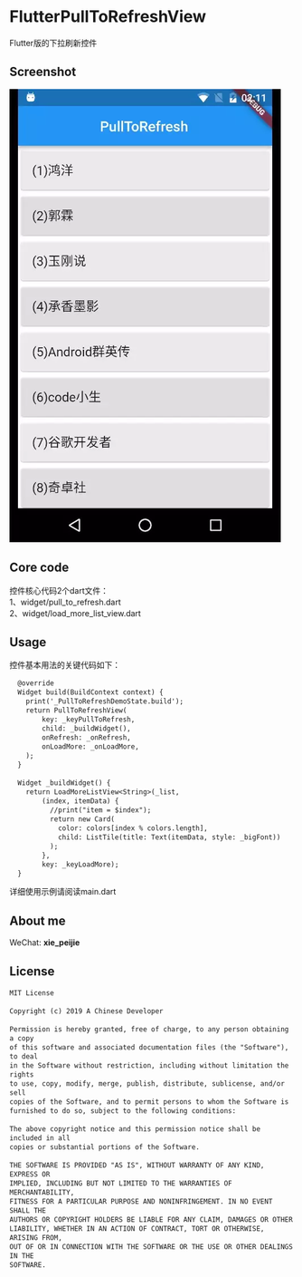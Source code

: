 # FlutterPullToRefreshView
Flutter版的下拉刷新控件

## Screenshot

![](screen/screenshot.webp)


## Core code

控件核心代码2个dart文件：  
1、widget/pull_to_refresh.dart  
2、widget/load_more_list_view.dart  


## Usage

控件基本用法的关键代码如下：

```
  @override
  Widget build(BuildContext context) {
    print('_PullToRefreshDemoState.build');
    return PullToRefreshView(
        key: _keyPullToRefresh,
        child: _buildWidget(),
        onRefresh: _onRefresh,
        onLoadMore: _onLoadMore,
    );
  }

  Widget _buildWidget() {
    return LoadMoreListView<String>(_list,
        (index, itemData) {
          //print("item = $index");
          return new Card(
            color: colors[index % colors.length],
            child: ListTile(title: Text(itemData, style: _bigFont))
          );
        },
        key: _keyLoadMore);
  }

```

详细使用示例请阅读main.dart  


## About me

WeChat: **xie_peijie**


## License

```
MIT License

Copyright (c) 2019 A Chinese Developer

Permission is hereby granted, free of charge, to any person obtaining a copy
of this software and associated documentation files (the "Software"), to deal
in the Software without restriction, including without limitation the rights
to use, copy, modify, merge, publish, distribute, sublicense, and/or sell
copies of the Software, and to permit persons to whom the Software is
furnished to do so, subject to the following conditions:

The above copyright notice and this permission notice shall be included in all
copies or substantial portions of the Software.

THE SOFTWARE IS PROVIDED "AS IS", WITHOUT WARRANTY OF ANY KIND, EXPRESS OR
IMPLIED, INCLUDING BUT NOT LIMITED TO THE WARRANTIES OF MERCHANTABILITY,
FITNESS FOR A PARTICULAR PURPOSE AND NONINFRINGEMENT. IN NO EVENT SHALL THE
AUTHORS OR COPYRIGHT HOLDERS BE LIABLE FOR ANY CLAIM, DAMAGES OR OTHER
LIABILITY, WHETHER IN AN ACTION OF CONTRACT, TORT OR OTHERWISE, ARISING FROM,
OUT OF OR IN CONNECTION WITH THE SOFTWARE OR THE USE OR OTHER DEALINGS IN THE
SOFTWARE.

```
